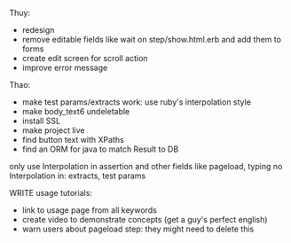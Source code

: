 Thuy:
- redesign
- remove editable fields like wait on step/show.html.erb and add them to forms
- create edit screen for scroll action
- improve error message



Thao:
- make test params/extracts work: use ruby's interpolation style
- make body_text6 undeletable
- install SSL
- make project live
- find button text with XPaths
- find an ORM for java to match Result to DB



only use Interpolation in assertion and other fields like pageload, typing
no Interpolation in: extracts, test params



WRITE usage tutorials: 
- link to usage page from all keywords
- create video to demonstrate concepts (get a guy's perfect english)
- warn users about pageload step: they might need to delete this





